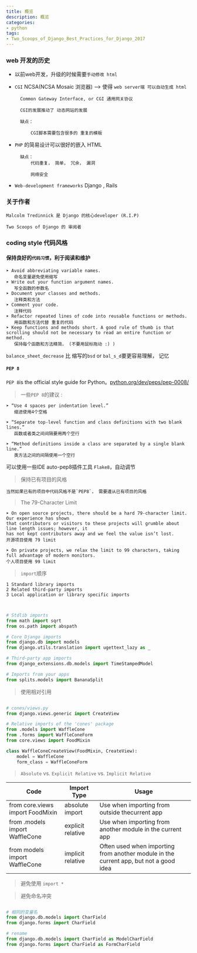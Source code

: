 ```yaml
---
title: 概览
description: 概览
categories:
- python
tags:
- Two_Scoops_of_Django_Best_Practices_for_Django_2017
---
```



### web 开发的历史

- 以前web开发，升级的时候需要`手动修改 html`
    
- `CGI` NCSA(NCSA Mosaic 浏览器) --> 使得 `web server端 可以自动生成 html`
  
  
        Common Gateway Interface, or CGI 通用网关协议
        
        CGI的发展推动了 动态网站的发展
        
        缺点： 
            
            CGI脚本需要包含很多的 重复的模板
    
- `PHP` 的简易设计可以很好的嵌入 HTML
        
        
        缺点：
            代码重复， 简单， 冗余， 漏洞
            
            网络安全
            
            
- `Web-development frameworks` Django , Rails


### 关于作者 
            
    
    Malcolm Tredinnick 是 Django 的核心developer (R.I.P) 
    
    Two Scoops of Django 的 审阅者



### coding style 代码风格


#### 保持良好的`代码习惯`，利于阅读和维护
    
    ➤ Avoid abbreviating variable names.
       命名变量避免使用缩写
    ➤ Write out your function argument names.
       写全函数的参数名
    ➤ Document your classes and methods.
       注释类和方法
    ➤ Comment your code.
       注释代码
    ➤ Refactor repeated lines of code into reusable functions or methods.
       用函数和方法代替 重复的代码
    ➤ Keep functions and methods short. A good rule of thumb is that scrolling should not be necessary to read an entire function or method.
       保持每个函数和方法精简， (不要用鼠标拖动 :) )

`balance_sheet_decrease` 比 缩写的`bsd` or `bal_s_d`要更容易理解， 记忆


#### `PEP 8`


`PEP 8`is the official style guide for Python。[python.org/dev/peps/pep-0008/](https://www.python.org/dev/peps/pep-0008/)

> 一些`PEP 8`的建议 :
    
    ➤ “Use 4 spaces per indentation level.”
       缩进使用4个空格
       
    ➤ “Separate top-level function and class definitions with two blank lines.”
       函数或者类之间间隔要用两个空行
       
    ➤ “Method definitions inside a class are separated by a single blank line.”
       类方法之间的间隔使用一个空行


可以使用一些IDE auto-pep8插件工具 `Flake8`，自动调节


> 保持已有项目的风格

    当然如果已有的项目中代码风格不是`PEP8`， 需要遵从已有项目的风格
    


> The 79-Character Limit 
    
    ➤ On open source projects, there should be a hard 79-character limit. Our experience has shown
    that contributors or visitors to these projects will grumble about line length issues; however, it
    has not kept contributors away and we feel the value isn’t lost.
    开源项目使用 79 limit
    
    ➤ On private projects, we relax the limit to 99 characters, taking full advantage of modern monitors.
    个人项目使用 99 limit
    

> `import`顺序
    
    1 Standard library imports
    2 Related third-party imports
    3 Local application or library specific imports
        
```python


# Stdlib imports
from math import sqrt
from os.path import abspath

# Core Django imports
from django.db import models
from django.utils.translation import ugettext_lazy as _

# Third-party app imports
from django_extensions.db.models import TimeStampedModel

# Imports from your apps
from splits.models import BananaSplit

```

> 使用相对引用


```python

# cones/views.py
from django.views.generic import CreateView

# Relative imports of the 'cones' package
from .models import WaffleCone
from .forms import WaffleConeForm
from core.views import FoodMixin

class WaffleConeCreateView(FoodMixin, CreateView):
    model = WaffleCone
    form_class = WaffleConeForm


```

> `Absolute` vs. `Explicit Relative` vs. `Implicit Relative`

| Code  | Import Type | Usage |
|---|---|---|
| from core.views import FoodMixin | absolute import | Use when importing from outside thecurrent app |
| from .models import WaffleCone | explicit relative | Use when importing from another module in the current app |
| from models import WaffleCone | implicit relative | Often used when importing from another module in the current app, but not a good idea |


> 避免使用 `import *`


> 避免命名冲突

```python

# 相同的变量名
from django.db.models import CharField
from django.forms import CharField

# rename
from django.db.models import CharField as ModelCharField
from django.forms import CharField as FormCharField

```
